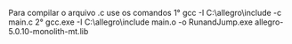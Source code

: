 Para compilar o arquivo .c use os comandos
1° gcc -I C:\allegro\include -c main.c
2° gcc.exe -I C:\allegro\include main.o -o RunandJump.exe allegro-5.0.10-monolith-mt.lib
